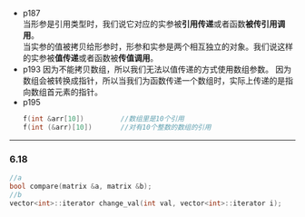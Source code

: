 - p187  
    当形参是引用类型时，我们说它对应的实参被**引用传递**或者函数**被传引用调用**。  
    当实参的值被拷贝给形参时，形参和实参是两个相互独立的对象。我们说这样的实参被**值传递**或者函数被**传值调用**。    
- p193
    因为不能拷贝数组，所以我们无法以值传递的方式使用数组参数。
    因为数组会被转换成指针，所以当我们为函数传递一个数组时，实际上传递的是指向数组首元素的指针。
- p195
    ```cpp
    f(int &arr[10])         //数组里是10个引用
    f(int (&arr)[10])       //对有10个整数的数组的引用
    ```

---
### 6.18
``` cpp
//a 
bool compare(matrix &a, matrix &b);
//b 
vector<int>::iterator change_val(int val, vector<int>::iterator i);
```


